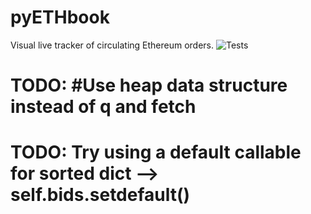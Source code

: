 # pyETHbook
Visual live tracker of circulating Ethereum orders.
![Tests](https://github.com/goodalexhunting/pyETHbook/actions/workflows/tests.yml/badge.svg)

 # TODO: #Use heap data structure instead of q and fetch 
 # TODO: Try using a default callable for sorted dict --> self.bids.setdefault()